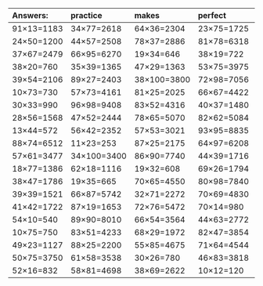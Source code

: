 | Answers: | practice | makes | perfect | ! |
| :--- | :--- | :--- | :--- | :--- |
| 91×13=1183 | 34×77=2618 | 64×36=2304 | 23×75=1725 | 21×21=441 | 
| 24×50=1200 | 44×57=2508 | 78×37=2886 | 81×78=6318 | 79×33=2607 | 
| 37×67=2479 | 66×95=6270 | 19×34=646 | 38×19=722 | 76×18=1368 | 
| 38×20=760 | 35×39=1365 | 47×29=1363 | 53×75=3975 | 18×52=936 | 
| 39×54=2106 | 89×27=2403 | 38×100=3800 | 72×98=7056 | 26×15=390 | 
| 10×73=730 | 57×73=4161 | 81×25=2025 | 66×67=4422 | 70×16=1120 | 
| 30×33=990 | 96×98=9408 | 83×52=4316 | 40×37=1480 | 36×86=3096 | 
| 28×56=1568 | 47×52=2444 | 78×65=5070 | 82×62=5084 | 48×19=912 | 
| 13×44=572 | 56×42=2352 | 57×53=3021 | 93×95=8835 | 90×16=1440 | 
| 88×74=6512 | 11×23=253 | 87×25=2175 | 64×97=6208 | 24×47=1128 | 
| 57×61=3477 | 34×100=3400 | 86×90=7740 | 44×39=1716 | 40×36=1440 | 
| 18×77=1386 | 62×18=1116 | 19×32=608 | 69×26=1794 | 67×64=4288 | 
| 38×47=1786 | 19×35=665 | 70×65=4550 | 80×98=7840 | 85×59=5015 | 
| 39×39=1521 | 66×87=5742 | 32×71=2272 | 70×69=4830 | 87×72=6264 | 
| 41×42=1722 | 87×19=1653 | 72×76=5472 | 70×14=980 | 41×96=3936 | 
| 54×10=540 | 89×90=8010 | 66×54=3564 | 44×63=2772 | 19×21=399 | 
| 10×75=750 | 83×51=4233 | 68×29=1972 | 82×47=3854 | 35×47=1645 | 
| 49×23=1127 | 88×25=2200 | 55×85=4675 | 71×64=4544 | 38×73=2774 | 
| 50×75=3750 | 61×58=3538 | 30×26=780 | 46×83=3818 | 44×35=1540 | 
| 52×16=832 | 58×81=4698 | 38×69=2622 | 10×12=120 | 63×26=1638 | 
